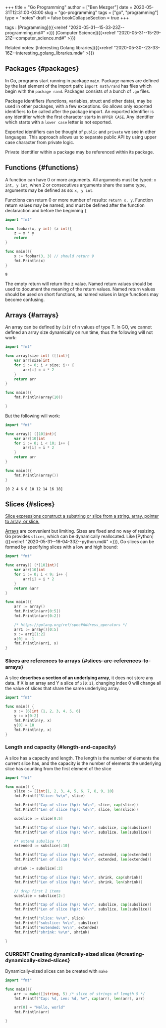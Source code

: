 +++
title = "Go Programming"
author = ["Ben Mezger"]
date = 2020-05-31T12:31:00-03:00
slug = "go-programming"
tags = ["go", "programming"]
type = "notes"
draft = false
bookCollapseSection = true
+++

tags
: [Programming]({{<relref "2020-05-31--15-33-23Z--programming.md#" >}}) [Computer Science]({{<relref "2020-05-31--15-29-21Z--computer_science.md#" >}})

Related notes: [Interesting Golang libraries]({{<relref "2020-05-30--23-33-16Z--interesting_golang_libraries.md#" >}})


## Packages {#packages}

In Go, programs start running in package `main`. Package names are defined by
the last element of the import path: `import math/rand` has files which begin
with the `package rand`. Packages consists of a bunch of `.go` files.

Package identifiers (functions, variables, struct and other data), may be used
in other packages, with a few exceptions. Go allows only exported identifiers to
be called after the package import. An exported identifier is any identifier
which the first character starts in `UPPER CASE`. Any identifier which starts
with a `lower case` letter is not exported.

Exported identifiers can be thought of `public` and `private` we see in other
languages. This approach allows us to separate public API by using upper case
character from private logic.

Private identifier within a package may be referenced within its package.


## Functions {#functions}

A function can have 0 or more arguments. All arguments must be typed: `x int, y
int`, when 2 or consecutives arguments share the same type, arguments may be
defined as so: `x, y int`.

Functions can return 0 or more number of results: `return x, y`. Function return
values may be named, and must be defined after the function declaraction and
before the beginning `{`

```go
import "fmt"

func foobar(x, y int) (z int){
	z = x * y
	return
}

func main(){
	x := foobar(3, 3) // should return 9
	fmt.Println(x)
}

```

```text
9
```

The empty return will return the z value. Named return values should be used to
document the meaning of the return values. Named return values should be used on
short functions, as named values in large functions may become confusing.


## Arrays {#arrays}

An array can be defined by `[x]T` of n values of type T. In GO, we cannot
defined an array size dynamically on run time, thus the following will not work:

<a id="code-snippet--broken-go-array"></a>
```go
import "fmt"

func array(size int) ([]int){
	var arr[size]int
	for i := 0; i < size; i++ {
		arr[i] = i * 2
	}
	return arr
}

func main(){
	fmt.Println(array(10))

}

```

But the following will work:

```go
import "fmt"

func array() ([10]int){
	var arr[10]int
	for i := 0; i < 10; i++ {
		arr[i] = i * 2
	}
	return arr
}

func main(){
	fmt.Println(array())
}

```

```text
[0 2 4 6 8 10 12 14 16 18]
```


## Slices {#slices}

[Slice expressions construct a substring or slice from a string, array, pointer
to array, or slice.](https://golang.org/ref/spec#Slice%5Fexpressions)

[Arrays](#arrays) are convenient but limiting. Sizes are fixed and no way of resizing. Go
provides `slices`, which can be dynamically reallocated. Like [Python]({{<relref "2020-05-31--16-04-33Z--python.md#" >}}), Go slices
can be formed by specifying slices with a low and high bound:

```go
import "fmt"

func array() (*[10]int){
	var arr[10]int
	for i := 0; i < 9; i++ {
		arr[i] = i * 2
	}
	return &arr
}

func main(){
	arr := array()
	fmt.Println(arr[0:5])
	fmt.Println(arr[0:2])

	/* https://golang.org/ref/spec#Address_operators */
	arr1 := array()[0:5]
	x := arr1[1:2]
	x[0] = -1
	fmt.Println(arr1, x)
}
```


### Slices are references to arrays {#slices-are-references-to-arrays}

A slice **describes a section of an underlying array**, it does not store any
data. If X is an array and Y a slice of `x[0:1]`, changing index 0 will change
all the value of slices that share the same underlying array.

```go
import "fmt"

func main() {
	x := [6]int {1, 2, 3, 4, 5, 6}
	y := x[0:2]
	fmt.Println(y, x)
	y[0] = 10
	fmt.Println(y, x)
}
```


### Length and capacity {#length-and-capacity}

A slice has a capacity and length. The length is the number of elements the
current slice has, and the capacity is the number of elements the underlying
slice has counting from the first element of the slice

```go
import "fmt"

func main() {
	slice := []int{1, 2, 3, 4, 5, 6, 7, 8, 9, 10}
	fmt.Printf("Slice: %v\n", slice)

	fmt.Printf("Cap of slice (%p): %d\n", slice, cap(slice))
	fmt.Printf("Len of slice (%p): %d\n", slice, len(slice))

	subslice := slice[0:5]

	fmt.Printf("Cap of slice (%p): %d\n", subslice, cap(subslice))
	fmt.Printf("Len of slice (%p): %d\n", subslice, len(subslice))

	/* extend subslice */
	extended := subslice[:10]

	fmt.Printf("Cap of slice (%p): %d\n", extended, cap(extended))
	fmt.Printf("Len of slice (%p): %d\n", extended, len(extended))

	shrink := subslice[:2]

	fmt.Printf("Cap of slice (%p): %d\n", shrink, cap(shrink))
	fmt.Printf("Len of slice (%p): %d\n", shrink, len(shrink))

	// drop first 2 items
	subslice = subslice[2:]

	fmt.Printf("Cap of slice (%p): %d\n", subslice, cap(subslice))
	fmt.Printf("Len of slice (%p): %d\n", subslice, len(subslice))

	fmt.Printf("slice: %v\n", slice)
	fmt.Printf("subslice: %v\n", subslice)
	fmt.Printf("extended: %v\n", extended)
	fmt.Printf("shrink: %v\n", shrink)

}
```


### <span class="org-todo todo CURRENT">CURRENT</span> Creating dynamically-sized slices {#creating-dynamically-sized-slices}

Dynamically-sized slices can be created with `make`

```go
import "fmt"

func main(){
	arr := make([]string, 5) /* slice of strings of length 5 */
	fmt.Printf("Cap: %d, Len: %d, %v", cap(arr), len(arr), arr)

	arr[0] = "Hello, world"
	fmt.Println(arr)

}
```